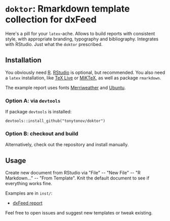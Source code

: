 # `doktor`: Rmarkdown template collection for dxFeed

Here's a pill for your `latex`-ache. Allows to build reports with consistent style, with appropriate branding, typography and bibliography. Integrates with RStudio. Just what the `doktor` prescribed.

## Installation

You obviously need [R](https://www.r-project.org/). [RStudio](https://www.rstudio.com/) 
is optional, but recommended. You also need a `latex` installation, like [TeX Live](https://www.tug.org/texlive/) or [MiKTeX](https://miktex.org/), as well as package `rmarkdown`. 

The example report uses fonts [Merriweather](https://github.com/SorkinType/Merriweather) and [Ubuntu](https://design.ubuntu.com/font/). 

### Option A: via `devtools`

If package `devtools` is installed:

```
devtools::install_github("tonytonov/doktor")
```

### Option B: checkout and build

Alternatively, check out the repository and install manually.

## Usage

Create new document from RStudio via "File" -- "New File" -- "R Markdown..." -- "From Template". Knit the default document to see if everything works fine. 

Examples are in `inst/`:

  * [dxFeed report](https://github.com/tonytonov/doktor/blob/master/inst/dxfeed-report-example.pdf)

Feel free to open issues and suggest new templates or tweak existing.
